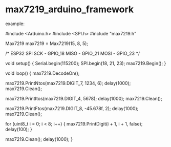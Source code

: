 # max7219_arduino_framework

example:

#include <Arduino.h>
#include <SPI.h>
#include "max7219.h"

Max7219 max7219 = Max7219(15, 8, 5);

/* ESP32 SPI
  SCK   - GPIO_18
  MISO  - GPIO_21
  MOSI  - GPIO_23
*/

void setup() 
{
  Serial.begin(115200);
  SPI.begin(18, 21, 23);
  max7219.Begin();
}

void loop() 
{
  max7219.DecodeOn();
  
  max7219.PrintNtos(max7219.DIGIT_7, 1234, 6);
  delay(1000);
  max7219.Clean();

  max7219.PrintItos(max7219.DIGIT_4, 5678);
  delay(1000);
  max7219.Clean();

  max7219.PrintFtos(max7219.DIGIT_8, -45.678f, 2);
  delay(1000);
  max7219.Clean();

  for (uint8_t i = 0; i < 8; i++)
  {
    max7219.PrintDigit(i + 1, i + 1, false);
    delay(100);
  }

  max7219.Clean();
  delay(1000);
}

